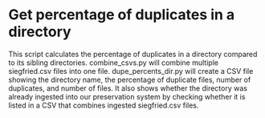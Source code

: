 # Get percentage of duplicates in a directory

This script calculates the percentage of duplicates in a directory compared to its sibling directories. combine_csvs.py will combine multiple siegfried.csv files into one file. dupe_percents_dir.py will create a CSV file showing the directory name, the percentage of duplicate files, number of duplicates, and number of files. It also shows whether the directory was already ingested into our preservation system by checking whether it is listed in a CSV that combines ingested siegfried.csv files.
